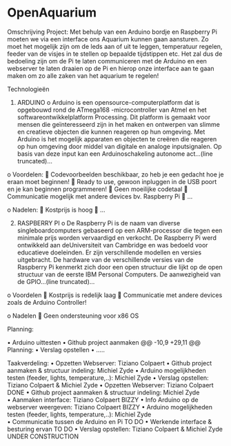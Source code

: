 # OpenAquarium

Omschrijving Project: Met behulp van een Arduino bordje en Raspberry Pi moeten we via een interface ons Aquarium kunnen gaan aansturen. Zo moet het mogelijk zijn om de leds aan of uit te leggen, temperatuur regelen, feeder van de visjes in te stellen op bepaalde tijdstippen etc. Het zal dus de bedoeling zijn om de Pi te laten communiceren met de Arduino en een webserver te laten draaien op de Pi en hierop onze interface aan te gaan maken om zo alle zaken van het aquarium te regelen!

Technologieën

1.	ARDUINO
o	Arduino is een opensource-computerplatform dat is opgebouwd rond de ATmega168 -microcontroller van Atmel en het softwareontwikkelplatform Processing. Dit platform is gemaakt voor mensen die geïnteresseerd  zijn in het maken en ontwerpen van slimme en creatieve objecten die kunnen reageren op hun omgeving. Met Arduino is het mogelijk apparaten en objecten te creëren die reageren op hun omgeving door middel van digitale en analoge inputsignalen. Op basis van deze input kan een Arduinoschakeling autonome act...(line truncated)...

o	Voordelen: 
	Codevoorbeelden beschikbaar, zo heb je een gedacht hoe je eraan moet beginnen!
	Ready to use, gewoon inpluggen in de USB poort en je kan beginnen programmeren!
	Geen moeilijke codetaal
	Communicatie mogelijk met andere devices bv. Raspberry Pi
	…

o	Nadelen: 
	Kostprijs is hoog
	…

2.	RASPBERRY PI
o	De Raspberry Pi is de naam van diverse singleboardcomputers gebaseerd op een ARM-processor die tegen een minimale prijs worden vervaardigd en verkocht. De Raspberry Pi werd ontwikkeld aan deUniversiteit van Cambridge en was bedoeld voor educatieve doeleinden. Er zijn verschillende modellen en versies uitgebracht. De hardware van de verschillende versies van de Raspberry Pi kenmerkt zich door een open structuur die lijkt op de open structuur van de eerste IBM Personal Computers. De aanwezigheid van de GPIO...(line truncated)...

o	Voordelen
	Kostprijs is redelijk laag 
	Communicatie met andere devices zoals de Arduino Controller!

o	Nadelen
	Geen ondersteuning voor x86 OS

Planning: 

•	Arduino uittesten
•	Github project aanmaken
@@ -10,9 +29,11 @@ 
Planning:
•	Verslag opstellen
•	…..

Taakverdeling: 
•	Opzetten Webserver: Tiziano Colpaert
•	Github project aanmaken & structuur indeling: Michiel Zyde
•	Arduino mogelijkheden testen (feeder, lights, temperature,..): Michiel Zyde
•	Verslag opstellen: Tiziano Colpaert & Michiel Zyde
•	Opzetten Webserver: Tiziano Colpaert 	 DONE
•	Github project aanmaken & structuur indeling: Michiel Zyde 	
•	Aanmaken interface: Tiziano Colpaert 	BIZZY
•	Info Arduino op de webserver weergeven: Tiziano Colpaert 	BIZZY
•	Arduino mogelijkheden testen (feeder, lights, temperature,..): Michiel Zyde 	
•	Communicatie tussen de Arduino en Pi 	TO DO
•	Werkende interface & besturing ervan 	TO DO
•	Verslag opstellen: Tiziano Colpaert & Michiel Zyde	 UNDER CONSTRUCTION
